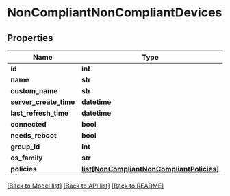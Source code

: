 # NonCompliantNonCompliantDevices

## Properties
Name | Type | Description | Notes
------------ | ------------- | ------------- | -------------
**id** | **int** |  | [optional] 
**name** | **str** |  | [optional] 
**custom_name** | **str** |  | [optional] 
**server_create_time** | **datetime** |  | [optional] 
**last_refresh_time** | **datetime** |  | [optional] 
**connected** | **bool** |  | [optional] 
**needs_reboot** | **bool** |  | [optional] 
**group_id** | **int** |  | [optional] 
**os_family** | **str** |  | [optional] 
**policies** | [**list[NonCompliantNonCompliantPolicies]**](NonCompliantNonCompliantPolicies.md) |  | [optional] 

[[Back to Model list]](../README.md#documentation-for-models) [[Back to API list]](../README.md#documentation-for-api-endpoints) [[Back to README]](../README.md)

